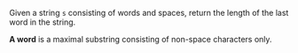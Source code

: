 Given a string `s` consisting of words and spaces, return the length of the last word in the string.

__A word__ is a maximal substring consisting of non-space characters only.